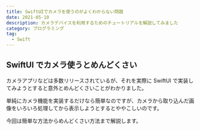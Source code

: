 ```yaml
---
title: SwiftUIでカメラを使うのがよくわからない問題
date: 2021-05-10
description: カメラデバイスを利用するためのチュートリアルを解説してみました
category: プログラミング
tag:
  - Swift
---
```


## SwiftUI でカメラ使うとめんどくさい

カメラアプリなどは多数リリースされているが、それを実際に SwiftUI で実装してみようとすると意外とめんどくさいことがわかりました。

単純にカメラ機能を実装するだけなら簡単なのですが、カメラから取り込んだ画像をいろいろ処理してから表示しようとするとややこしいのです。

今回は簡単な方法からめんどくさい方法まで解説します。
